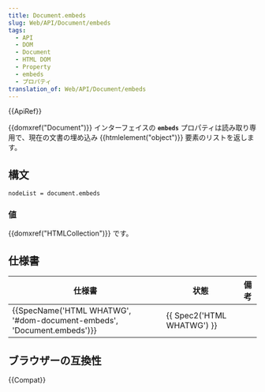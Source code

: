 ```yaml
---
title: Document.embeds
slug: Web/API/Document/embeds
tags:
  - API
  - DOM
  - Document
  - HTML DOM
  - Property
  - embeds
  - プロパティ
translation_of: Web/API/Document/embeds
---
```

{{ApiRef}}

{{domxref("Document")}} インターフェイスの **`embeds`** プロパティは読み取り専用で、現在の文書の埋め込み {{htmlelement("object")}} 要素のリストを返します。

## 構文

```
nodeList = document.embeds
```

### 値

{{domxref("HTMLCollection")}} です。

## 仕様書

| 仕様書                                                                                       | 状態                                 | 備考 |
| -------------------------------------------------------------------------------------------- | ------------------------------------ | ---- |
| {{SpecName('HTML WHATWG', '#dom-document-embeds', 'Document.embeds')}} | {{ Spec2('HTML WHATWG') }} |      |

## ブラウザーの互換性

{{Compat}}
